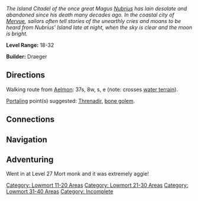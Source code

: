*The Island Citadel of the once great Magus
[Nubrius](Nubrius "wikilink") has lain desolate and abandoned since his
death many decades ago. In the coastal city of
[Mervue](:Category:_Mervue "wikilink"), sailors often tell stories of
the unearthly cries and moans to be heard from Nubrius' Island late at
night, when the sky is clear and the moon is bright.*

**Level Range:** 18-32

**Builder:** Draeger

## Directions

Walking route from [Aelmon](Aelmon "wikilink"): 37s, 8w, s, e (note:
crosses [water terrain](Water_Terrain "wikilink")).

[Portaling](Portal "wikilink") point(s) suggested:
[Threnadir](Threnadir "wikilink"), [bone golem](Bone_Golem "wikilink").

## Connections

## Navigation

## Adventuring

Went in at Level 27 Mort monk and it was extremely aggie!

[Category: Lowmort 11-20
Areas](Category:_Lowmort_11-20_Areas "wikilink") [Category: Lowmort
21-30 Areas](Category:_Lowmort_21-30_Areas "wikilink") [Category:
Lowmort 31-40 Areas](Category:_Lowmort_31-40_Areas "wikilink")
[Category: Incomplete](Category:_Incomplete "wikilink")

